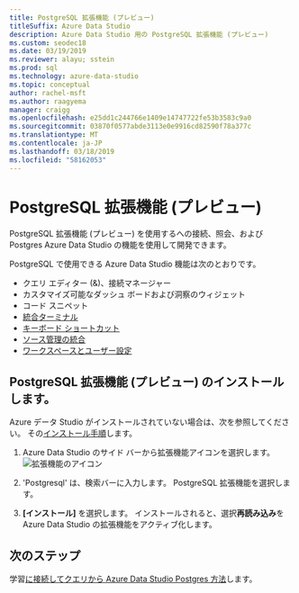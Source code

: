 ```yaml
---
title: PostgreSQL 拡張機能 (プレビュー)
titleSuffix: Azure Data Studio
description: Azure Data Studio 用の PostgreSQL 拡張機能 (プレビュー)
ms.custom: seodec18
ms.date: 03/19/2019
ms.reviewer: alayu; sstein
ms.prod: sql
ms.technology: azure-data-studio
ms.topic: conceptual
author: rachel-msft
ms.author: raagyema
manager: craigg
ms.openlocfilehash: e25dd1c244766e1409e14747722fe53b3583c9a0
ms.sourcegitcommit: 03870f0577abde3113e0e9916cd82590f78a377c
ms.translationtype: MT
ms.contentlocale: ja-JP
ms.lasthandoff: 03/18/2019
ms.locfileid: "58162053"
---
```

# <a name="postgresql-extension-preview"></a>PostgreSQL 拡張機能 (プレビュー)

PostgreSQL 拡張機能 (プレビュー) を使用するへの接続、照会、および Postgres Azure Data Studio の機能を使用して開発できます。 

PostgreSQL で使用できる Azure Data Studio 機能は次のとおりです。

- クエリ エディター (&)、接続マネージャー
- カスタマイズ可能なダッシュ ボードおよび洞察のウィジェット
- コード スニペット
- [統合ターミナル](integrated-terminal.md)
- [キーボード ショートカット](keyboard-shortcuts.md)
- [ソース管理の統合](source-control.md)
- [ワークスペースとユーザー設定](settings.md)


## <a name="install-the-postgresql-extension-preview"></a>PostgreSQL 拡張機能 (プレビュー) のインストールします。

Azure データ Studio がインストールされていない場合は、次を参照してください。 その[インストール手順](download.md)します。

1. Azure Data Studio のサイド バーから拡張機能アイコンを選択します。
   ![拡張機能のアイコン](media/extensions/postgresql-extension/extensions-icon.png)

2. 'Postgresql' は、検索バーに入力します。 PostgreSQL 拡張機能を選択します。

3. **[インストール]** を選択します。 インストールされると、選択**再読み込み**を Azure Data Studio の拡張機能をアクティブ化します。


## <a name="next-steps"></a>次のステップ

学習[に接続してクエリから Azure Data Studio Postgres 方法](quickstart-postgres.md)します。


